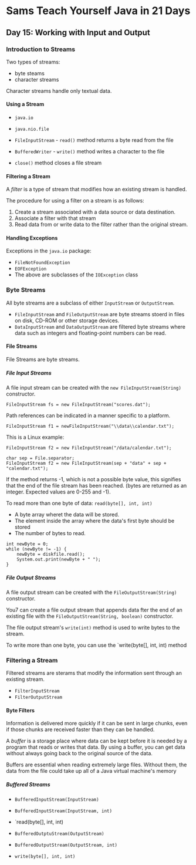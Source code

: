 # Sams Teach Yourself Java in 21 Days

## Day 15: Working with Input and Output

### Introduction to Streams

Two types of streams:

* byte steams
* character streams

Character streams handle only textual data.

#### Using a Stream

* `java.io`
* `java.nio.file`

* `FileInputStream` - `read()` method returns a byte read from the file
* `BufferedWriter` - `write()` method writes a character to the file
* `close()` method closes a file stream

#### Filtering a Stream

A *filter* is a type of stream that modifies how an existing stream is handled.

The procedure for using a filter on a stream is as follows:

1. Create a stream associated with a data source or data destination.
2. Associate a filter with that stream
3. Read data from or write data to the filter rather than the original stream.

#### Handling Exceptions

Exceptions in the `java.io` package:

* `FileNotFoundException`
* `EOFException`
* The above are subclasses of the `IOException` class

### Byte Streams

All byte streams are a subclass of either `InputStream` or `OutputStream`.

* `FileInputStream` and `FileOutputStream` are byte streams stoerd in files on disk, CD-ROM or other storage devices.
* `DataInputStream` and `DataOutputStream` are filtered byte streams where data such as integers and floating-point numbers can be read.

#### File Streams

File Streams are byte streams.

##### File Input Streams

A file input stream can be created with the `new FileInputStream(String)` constructor.

`FileInputStream fs = new FileInputStream("scores.dat");`

Path references can be indicated in a manner specific to a platform.

`FileInputStream f1 = newFileInputStream("\\data\\calendar.txt");`

This is a Linux example:

`FileInputStream f2 = new FileInputStream("/data/calendar.txt");`

```
char sep = File.separator;
FileInputStream f2 = new FileInputStream(sep + "data" + sep + "calendar.txt");
```

If the method returns -1, which is not a possible byte value, this signifies that the end of the file stream has been reached. (bytes are returned as an integer. Expected values are 0-255 and -1).

To read more than one byte of data: `read(byte[], int, int)`

* A byte array wheret the data will be stored.
* The element inside the array where the data's first byte should be stored
* The number of bytes to read.

```
int newByte = 0;
while (newByte != -1) {
    newByte = diskfile.read();
    System.out.print(newByte + " ");
}
```

##### File Output Streams

A file output stream can be created with the `FileOutputStream(String)` constructor.

You7 can create a file output stream that appends data fter the end of an existing file with
the `FileOutputStream(String, boolean)` constructor.

The file output stream's `write(int)` method is used to write bytes to the stream.

To write more than one byte, you can use the `write(byte[], int, int) method

### Filtering a Stream

Filtered streams are sterams that modify the information sent through an existing stream.

* `FilterInputStream`
* `FilterOutputStream`

#### Byte Filters

Information is delivered more quickly if it can be sent in large chunks, even if those chunks are received faster than they can be handled.

A *buffer* is a storage place where data can be kept before it is needed by a program that reads or writes that data. By using a buffer, you can get data without always going back to the original source of the data.

Buffers are essential when reading extremely large files. Without them, the data from the file could take up all of a Java virtual machine's memory

##### Buffered Streams

* `BufferedInputStream(InputStream)`
* `BufferedInputStream(InputStream, int)`
* `read(byte[], int, int)

* `BufferedOutptuStream(OutputStream)`
* `BufferedOutputStream(OutputStream, int)`
* `write(byte[], int, int)`


  

